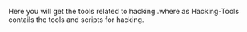 Here you will get the tools related to hacking .where as Hacking-Tools contails the tools and scripts for hacking.
